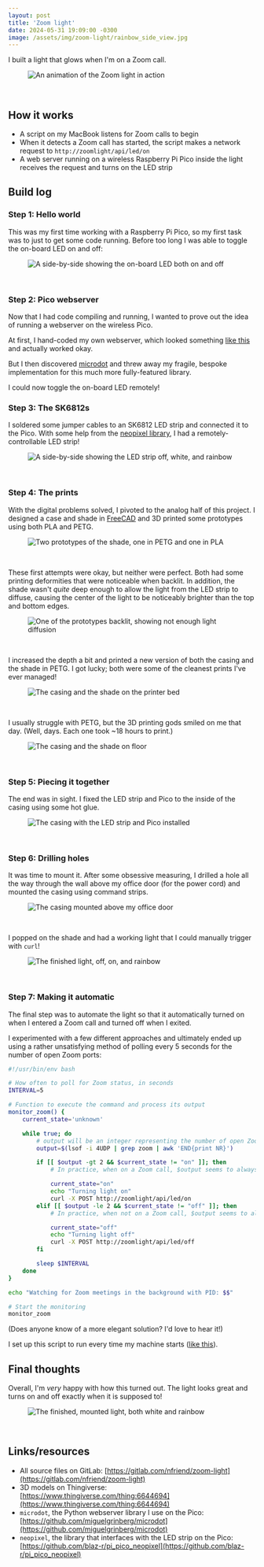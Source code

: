```yaml
---
layout: post
title: 'Zoom light'
date: 2024-05-31 19:09:00 -0300
image: /assets/img/zoom-light/rainbow_side_view.jpg
---
```


I built a light that glows when I'm on a Zoom call.

<figure>
    <img loading="lazy" src="{{ 'assets/img/zoom-light/animated.webp' | relative_url }}" alt="An animation of the Zoom light in action" />
</figure>
<br />

## How it works

- A script on my MacBook listens for Zoom calls to begin
- When it detects a Zoom call has started, the script makes a network request to `http://zoomlight/api/led/on`
- A web server running on a wireless Raspberry Pi Pico inside the light receives the request and turns on the LED strip

## Build log

### Step 1: Hello world

This was my first time working with a Raspberry Pi Pico, so my first task was to just to get some code running. Before too long I was able to toggle the on-board LED on and off:

<figure>
    <img loading="lazy" src="{{ 'assets/img/zoom-light/on_board_led_side_by_side.jpg' | relative_url }}" alt="A side-by-side showing the on-board LED both on and off" />
</figure>
<br />

### Step 2: Pico webserver

Now that I had code compiling and running, I wanted to prove out the idea of running a webserver on the wireless Pico.

At first, I hand-coded my own webserver, which looked something [like this](https://gitlab.com/nfriend/zoom-light/-/blob/3775855bb3be1061513290f782dfd00e5f66b15e/server.py) and actually worked okay.

But I then discovered [microdot](https://github.com/miguelgrinberg/microdot) and threw away my fragile, bespoke implementation for this much more fully-featured library.

I could now toggle the on-board LED remotely!

### Step 3: The SK6812s

I soldered some jumper cables to an SK6812 LED strip and connected it to the Pico. With some help from the [neopixel library](https://github.com/blaz-r/pi_pico_neopixel), I had a remotely-controllable LED strip!

<figure>
    <img loading="lazy" src="{{ 'assets/img/zoom-light/led_strip_side_by_side.jpg' | relative_url }}" alt="A side-by-side showing the LED strip off, white, and rainbow" />
</figure>
<br />

### Step 4: The prints

With the digital problems solved, I pivoted to the analog half of this project. I designed a case and shade in [FreeCAD](https://www.freecad.org/) and 3D printed some prototypes using both PLA and PETG.

<figure>
    <img loading="lazy" src="{{ 'assets/img/zoom-light/shade_prototypes.jpg' | relative_url }}" alt="Two prototypes of the shade, one in PETG and one in PLA" />
</figure>
<br />

These first attempts were okay, but neither were perfect. Both had some printing deformities that were noticeable when backlit. In addition, the shade wasn't _quite_ deep enough to allow the light from the LED strip to diffuse, causing the center of the light to be noticeably brighter than the top and bottom edges.

<figure>
    <img loading="lazy" src="{{ 'assets/img/zoom-light/diffusion_issues.jpg' | relative_url }}" alt="One of the prototypes backlit, showing not enough light diffusion" />
</figure>
<br />

I increased the depth a bit and printed a new version of both the casing and the shade in PETG. I got lucky; both were some of the cleanest prints I've ever managed!

<figure>
    <img loading="lazy" src="{{ 'assets/img/zoom-light/clean_prints.jpg' | relative_url }}" alt="The casing and the shade on the printer bed" />
</figure>
<br />

I usually struggle with PETG, but the 3D printing gods smiled on me that day. (Well, days. Each one took ~18 hours to print.)

<figure>
    <img loading="lazy" src="{{ 'assets/img/zoom-light/shade_and_casing.jpg' | relative_url }}" alt="The casing and the shade on floor" />
</figure>
<br />

### Step 5: Piecing it together

The end was in sight. I fixed the LED strip and Pico to the inside of the casing using some hot glue.

<figure>
    <img loading="lazy" src="{{ 'assets/img/zoom-light/open_on_floor.jpg' | relative_url }}" alt="The casing with the LED strip and Pico installed" />
</figure>
<br />

### Step 6: Drilling holes

It was time to mount it. After some obsessive measuring, I drilled a hole all the way through the wall above my office door (for the power cord) and mounted the casing using command strips.

<figure>
    <img loading="lazy" src="{{ 'assets/img/zoom-light/mounted.jpg' | relative_url }}" alt="The casing mounted above my office door" />
</figure>
<br />

I popped on the shade and had a working light that I could manually trigger with `curl`!

<figure>
    <img loading="lazy" src="{{ 'assets/img/zoom-light/working_side_by_side.jpg' | relative_url }}" alt="The finished light, off, on, and rainbow" />
</figure>
<br />

### Step 7: Making it automatic

The final step was to automate the light so that it automatically turned on when I entered a Zoom call and turned off when I exited.

I experimented with a few different approaches and ultimately ended up using a rather unsatisfying method of polling every 5 seconds for the number of open Zoom ports:

```sh
#!/usr/bin/env bash

# How often to poll for Zoom status, in seconds
INTERVAL=5

# Function to execute the command and process its output
monitor_zoom() {
    current_state='unknown'

    while true; do
        # output will be an integer representing the number of open Zoom ports
        output=$(lsof -i 4UDP | grep zoom | awk 'END{print NR}')

        if [[ $output -gt 2 && $current_state != "on" ]]; then
            # In practice, when on a Zoom call, $output seems to always be 6

            current_state="on"
            echo "Turning light on"
            curl -X POST http://zoomlight/api/led/on
        elif [[ $output -le 2 && $current_state != "off" ]]; then
            # In practice, when not on a Zoom call, $output seems to always be 1

            current_state="off"
            echo "Turning light off"
            curl -X POST http://zoomlight/api/led/off
        fi

        sleep $INTERVAL
    done
}

echo "Watching for Zoom meetings in the background with PID: $$"

# Start the monitoring
monitor_zoom
```

(Does anyone know of a more elegant solution? I'd love to hear it!)

I set up this script to run every time my machine starts ([like this](https://stackoverflow.com/a/13372744/1063392)).

## Final thoughts

Overall, I'm _very_ happy with how this turned out. The light looks great and turns on and off exactly when it is supposed to!

<figure>
    <img loading="lazy" src="{{ 'assets/img/zoom-light/final_side_by_side.jpg' | relative_url }}" alt="The finished, mounted light, both white and rainbow" />
</figure>
<br />

## Links/resources

- All source files on GitLab: [https://gitlab.com/nfriend/zoom-light](https://gitlab.com/nfriend/zoom-light)
- 3D models on Thingiverse: [https://www.thingiverse.com/thing:6644694](https://www.thingiverse.com/thing:6644694)
- `microdot`, the Python webserver library I use on the Pico: [https://github.com/miguelgrinberg/microdot](https://github.com/miguelgrinberg/microdot)
- `neopixel`, the library that interfaces with the LED strip on the Pico: [https://github.com/blaz-r/pi_pico_neopixel](https://github.com/blaz-r/pi_pico_neopixel)
